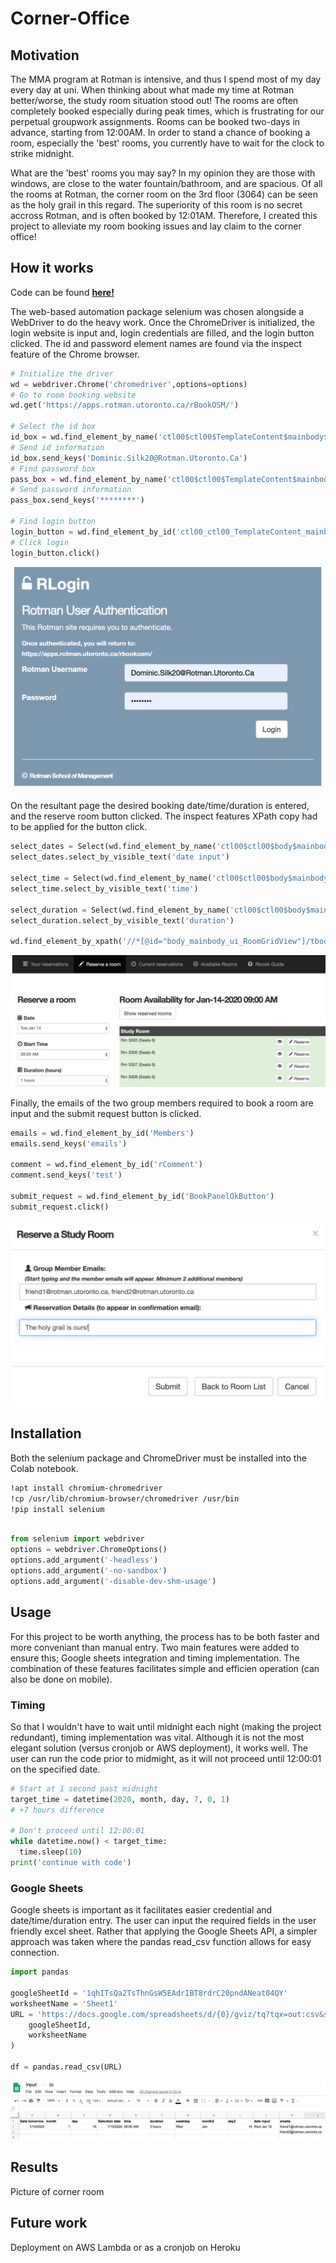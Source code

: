 # Corner-Office

## Motivation
The MMA program at Rotman is intensive, and thus I spend most of my day every day at uni. When thinking about what made my time at Rotman better/worse, the study room situation stood out! The rooms are often completely booked especially during peak times, which is frustrating for our perpetual groupwork assignments. Rooms can be booked two-days in advance, starting from 12:00AM. In order to stand a chance of booking a room, especially the 'best' rooms, you currently have to wait for the clock to strike midnight. 

What are the 'best' rooms you may say? In my opinion they are those with windows, are close to the water fountain/bathroom, and are spacious. Of all the rooms at Rotman, the corner room on the 3rd floor (3064) can be seen as the holy grail in this regard. The superiority of this room is no secret accross Rotman, and is often booked by 12:01AM. Therefore, I created this project to alleviate my room booking issues and lay claim to the corner office!

## How it works

Code can be found **[here!](https://github.com/silkdom/Corner-Office/blob/master/Corner_Office.ipynb)**

The web-based automation package selenium was chosen alongside a WebDriver to do the heavy work. Once the ChromeDriver is initialized, the login website is input and, login credentials are filled, and the login button clicked. The id and password element names are found via the inspect feature of the Chrome browser.
```python
# Initialize the driver
wd = webdriver.Chrome('chromedriver',options=options)
# Go to room booking website
wd.get('https://apps.rotman.utoronto.ca/rBookOSM/')

# Select the id box
id_box = wd.find_element_by_name('ctl00$ctl00$TemplateContent$mainbody$ui_UName')
# Send id information
id_box.send_keys('Dominic.Silk20@Rotman.Utoronto.Ca')
# Find password box
pass_box = wd.find_element_by_name('ctl00$ctl00$TemplateContent$mainbody$ui_PWord')
# Send password information
pass_box.send_keys('********')

# Find login button
login_button = wd.find_element_by_id('ctl00_ctl00_TemplateContent_mainbody_ui_SubmitButton')
# Click login
login_button.click()
```
![Image of login](https://github.com/silkdom/Corner-Office/blob/master/img/git_1.png)

On the resultant page the desired booking date/time/duration is entered, and the reserve room button clicked. The inspect features XPath copy had to be applied for the button click.

```python
select_dates = Select(wd.find_element_by_name('ctl00$ctl00$body$mainbody$ui_DateList'))
select_dates.select_by_visible_text('date input')

select_time = Select(wd.find_element_by_name('ctl00$ctl00$body$mainbody$ui_TimeDropDownList'))
select_time.select_by_visible_text('time')

select_duration = Select(wd.find_element_by_name('ctl00$ctl00$body$mainbody$ui_DurationDropDownList'))
select_duration.select_by_visible_text('duration')

wd.find_element_by_xpath('//*[@id="body_mainbody_ui_RoomGridView"]/tbody/tr[33]/td[3]/a').click()
```

![Image of login](https://github.com/silkdom/Corner-Office/blob/master/img/git_2.png)

Finally, the emails of the two group members required to book a room are input and the submit request button is clicked.

```python
emails = wd.find_element_by_id('Members')
emails.send_keys('emails')

comment = wd.find_element_by_id('rComment')
comment.send_keys('test')

submit_request = wd.find_element_by_id('BookPanelOkButton')
submit_request.click()
```

![Image of login](https://github.com/silkdom/Corner-Office/blob/master/img/git_3.png)


## Installation

Both the selenium package and ChromeDriver must be installed into the Colab notebook. 

```bash
!apt install chromium-chromedriver
!cp /usr/lib/chromium-browser/chromedriver /usr/bin
!pip install selenium

```

```python

from selenium import webdriver
options = webdriver.ChromeOptions()
options.add_argument('-headless')
options.add_argument('-no-sandbox')
options.add_argument('-disable-dev-shm-usage')

```

## Usage

For this project to be worth anything, the process has to be both faster and more conveniant than manual entry. Two main features were added to ensure this; Google sheets integration and timing implementation. The combination of these features facilitates simple and efficien operation (can also be done on mobile). 

### Timing

So that I wouldn't have to wait until midnight each night (making the project redundant), timing implementation was vital. Although it is not the most elegant solution (versus cronjob or AWS deployment), it works well. The user can run the code prior to midmight, as it will not proceed until 12:00:01 on the specified date. 

```python
# Start at 1 second past midnight
target_time = datetime(2020, month, day, 7, 0, 1)
# +7 hours difference

# Don't proceed until 12:00:01
while datetime.now() < target_time:
  time.sleep(10)
print('continue with code')
```

### Google Sheets

Google sheets is important as it facilitates easier credential and date/time/duration entry. The user can input the required fields in the user friendly excel sheet. Rather that applying the Google Sheets API, a simpler approach was taken where the pandas read_csv function allows for easy connection.


```python
import pandas

googleSheetId = '1qhITsQa2TsThnGsW5EAdrIBT8rdrC20pndANeat04QY'
worksheetName = 'Sheet1'
URL = 'https://docs.google.com/spreadsheets/d/{0}/gviz/tq?tqx=out:csv&sheet={1}'.format(
	googleSheetId,
	worksheetName
)

df = pandas.read_csv(URL)
```
![Image of login](https://github.com/silkdom/Corner-Office/blob/master/img/git_4.png)

## Results

Picture of corner room

## Future work

Deployment on AWS Lambda or as a cronjob on Heroku
